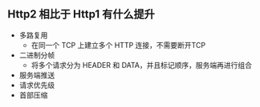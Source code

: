 ## Http2 相比于 Http1 有什么提升

* 多路复用
  * 在同一个 TCP 上建立多个 HTTP 连接，不需要断开TCP
* 二进制分帧
  * 将多个请求分为 HEADER 和 DATA，并且标记顺序，服务端再进行组合
* 服务端推送
* 请求优先级
* 首部压缩